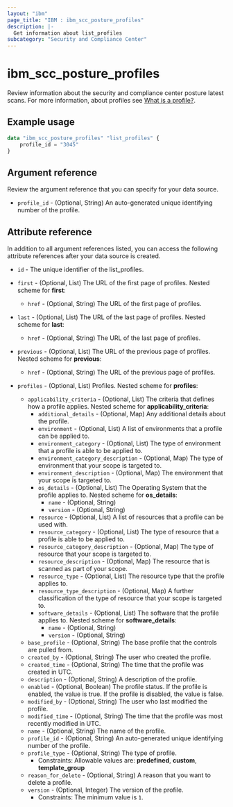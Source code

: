 ```yaml
---
layout: "ibm"
page_title: "IBM : ibm_scc_posture_profiles"
description: |-
  Get information about list_profiles
subcategory: "Security and Compliance Center"
---
```


# ibm_scc_posture_profiles

Review information about the security and compliance center posture latest scans. For more information, about profiles see [What is a profile?](https://cloud.ibm.com/docs/security-compliance?topic=security-compliance-profiles).

## Example usage

```terraform
data "ibm_scc_posture_profiles" "list_profiles" {
	profile_id = "3045"
}
```

## Argument reference

Review the argument reference that you can specify for your data source.

* `profile_id` - (Optional, String) An auto-generated unique identifying number of the profile.

## Attribute reference

In addition to all argument references listed, you can access the following attribute references after your data source is created.

* `id` - The unique identifier of the list_profiles.
* `first` - (Optional, List) The URL of the first page of profiles.
Nested scheme for **first**:
	* `href` - (Optional, String) The URL of the first page of profiles.

* `last` - (Optional, List) The URL of the last page of profiles.
Nested scheme for **last**:
	* `href` - (Optional, String) The URL of the last page of profiles.

* `previous` - (Optional, List) The URL of the previous page of profiles.
Nested scheme for **previous**:
	* `href` - (Optional, String) The URL of the previous page of profiles.

* `profiles` - (Optional, List) Profiles.
Nested scheme for **profiles**:
	* `applicability_criteria` - (Optional, List) The criteria that defines how a profile applies.
	Nested scheme for **applicability_criteria**:
		* `additional_details` - (Optional, Map) Any additional details about the profile.
		* `environment` - (Optional, List) A list of environments that a profile can be applied to.
		* `environment_category` - (Optional, List) The type of environment that a profile is able to be applied to.
		* `environment_category_description` - (Optional, Map) The type of environment that your scope is targeted to.
		* `environment_description` - (Optional, Map) The environment that your scope is targeted to.
		* `os_details` - (Optional, List) The Operating System that the profile applies to.
		Nested scheme for **os_details**:
			* `name` - (Optional, String)
			* `version` - (Optional, String)
		* `resource` - (Optional, List) A list of resources that a profile can be used with.
  		* `resource_category` - (Optional, List) The type of resource that a profile is able to be applied to.
  		* `resource_category_description` - (Optional, Map) The type of resource that your scope is targeted to.
		* `resource_description` - (Optional, Map) The resource that is scanned as part of your scope.
		* `resource_type` - (Optional, List) The resource type that the profile applies to.
		* `resource_type_description` - (Optional, Map) A further classification of the type of resource that your scope is targeted to.
		* `software_details` - (Optional, List) The software that the profile applies to. 
		Nested scheme for **software_details**:
	  		* `name` - (Optional, String)
	  		* `version` - (Optional, String)
	* `base_profile` - (Optional, String) The base profile that the controls are pulled from.
	* `created_by` - (Optional, String) The user who created the profile.
	* `created_time` - (Optional, String) The time that the profile was created in UTC.
	* `description` - (Optional, String) A description of the profile.
	* `enabled` - (Optional, Boolean) The profile status. If the profile is enabled, the value is true. If the profile is disabled, the value is false.
	* `modified_by` - (Optional, String) The user who last modified the profile.
	* `modified_time` - (Optional, String) The time that the profile was most recently modified in UTC.
	* `name` - (Optional, String) The name of the profile.
	* `profile_id` - (Optional, String) An auto-generated unique identifying number of the profile.
	* `profile_type` - (Optional, String) The type of profile.
	  * Constraints: Allowable values are: **predefined**, **custom**, **template_group**
	* `reason_for_delete` - (Optional, String) A reason that you want to delete a profile.
	* `version` - (Optional, Integer) The version of the profile.
		* Constraints: The minimum value is `1`.
	
